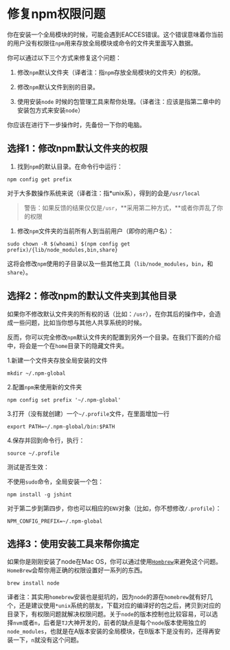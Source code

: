 # 修复npm权限问题

你在安装一个全局模块的时候，可能会遇到EACCES错误。这个错误意味着你当前的用户没有权限往`npm`用来存放全局模块或命令的文件夹里面写入数据。

你可以通过以下三个方式来修复这个问题：

1. 修改`npm`默认文件夹（译者注：指`npm`存放全局模块的文件夹）的权限。
2. 修改`npm`默认文件到别的目录。

3. 使用安装`node` 时候的包管理工具来帮你处理。（译者注：应该是指第二章中的安装包方式来安装`node`）

你应该在进行下一步操作时，先备份一下你的电脑。

## 选择1：修改npm默认文件夹的权限

1. 找到`npm`的默认目录。在命令行中运行：

```
npm config get prefix
```

对于大多数操作系统来说（译者注：指\*unix系），得到的会是`/usr/local`

> 警告：如果反馈的结果仅仅是`/usr`，**采用第二种方式，**或者你弄乱了你的权限

1. 修改`npm`文件夹的当前所有人到当前用户（即你的用户名）：

```
sudo chown -R $(whoami) $(npm config get prefix)/{lib/node_modules,bin,share}
```

这将会修改`npm`使用的子目录以及一些其他工具（`lib/node_modules`，`bin`，和`share`）。

## 选择2：修改npm的默认文件夹到其他目录

如果你不修改默认文件夹的所有权的话（比如：`/usr`），在你其后的操作中，会造成一些问题，比如当你想与其他人共享系统的时候。

反而，你可以完全修改`npm`默认文件夹的配置到另外一个目录。在我们下面的介绍中，将会是一个在`home`目录下的隐藏文件夹。

1.新建一个文件夹存放全局安装的文件

```
mkdir ~/.npm-global
```

2.配置`npm`来使用新的文件夹

```
npm config set prefix '~/.npm-global'
```

3.打开（没有就创建）一个`~/.profile`文件，在里面增加一行

```
export PATH=~/.npm-global/bin:$PATH
```

4.保存并回到命令行，执行：

```
source ~/.profile
```

测试是否生效：

不使用`sudo`命令，全局安装一个包：

```
npm install -g jshint
```

对于第二步到第四步，你也可以相应的`ENV`对象（比如，你不想修改`/.profile`）：

```
NPM_CONFIG_PREFIX=~/.npm-global
```

## 选择3：使用安装工具来帮你搞定

如果你是刚刚安装了node在Mac OS，你可以通过使用[`Hombrew`](http://brew.sh/)来避免这个问题。`HomeBrew`会帮你用正确的权限设置好一系列的东西。

```
brew install node
```

译者注：其实用`homebrew`安装也是挺坑的，因为`node`的源在`homebrew`就有好几个，还是建议使用`*unix`系统的朋友，下载对应的编译好的包之后，拷贝到对应的目录下，有权限问题就解决权限问题。关于`node`的版本控制也比较容易，可以选择`nvm`或者`n`，后者是`TJ`大神开发的，前者的缺点是每个`node`版本使用独立的`node_modules`，也就是在A版本安装的全局模块，在B版本下是没有的，还得再安装一下，`n`就没有这个问题。





